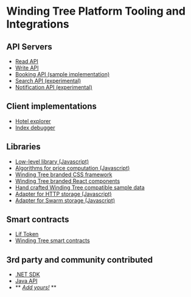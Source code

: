 # Winding Tree Platform Tooling and Integrations

## API Servers

* <a href="https://github.com/windingtree/wt-read-api" target="_blank">Read API</a>
* <a href="https://github.com/windingtree/wt-write-api" target="_blank">Write API</a>
* <a href="https://github.com/windingtree/wt-booking-api" target="_blank">Booking API (sample implementation)</a>
* <a href="https://github.com/windingtree/wt-search-api" target="_blank">Search API \(experimental\)</a>
* <a href="https://github.com/windingtree/wt-notification-api" target="_blank">Notification API \(experimental\)</a>

## Client implementations

* <a href="https://github.com/windingtree/wt-hotel-explorer" target="_blank">Hotel explorer</a>
* <a href="https://github.com/windingtree/wt-index-debugger" target="_blank">Index debugger</a>

## Libraries

* <a href="https://github.com/windingtree/wt-js-libs" target="_blank">Low-level library (Javascript)</a>
* <a href="https://github.com/windingtree/wt-pricing-algorithms" target="_blank">Algorithms for price computation (Javascript)</a>
* <a href="https://github.com/windingtree/wt-ui" target="_blank">Winding Tree branded CSS framework</a>
* <a href="https://github.com/windingtree/wt-ui-react" target="_blank">Winding Tree branded React components</a>
* <a href="https://github.com/windingtree/wt-fixtures" target="_blank">Hand crafted Winding Tree compatible sample data</a>
* <a href="https://github.com/windingtree/off-chain-adapter-http" target="_blank">Adapter for HTTP storage (Javascript)</a>
* <a href="https://github.com/windingtree/off-chain-adapter-swarm" target="_blank">Adapter for Swarm storage (Javascript)</a>

## Smart contracts

* <a href="https://github.com/windingtree/lif-token" target="_blank">Líf Token</a>
* <a href="https://github.com/windingtree/wt-contracts" target="_blank">Winding Tree smart contracts</a>

## 3rd party and community contributed 

* <a href="https://github.com/wurducius/wt-net" target="_blank">.NET SDK</a>
* <a href="https://github.com/ieggleton/windingtee-java-eth-api" target="_blank">Java API</a>
* ** *[Add yours!](https://github.com/windingtree/docs/blob/master/book/tooling.md)* **